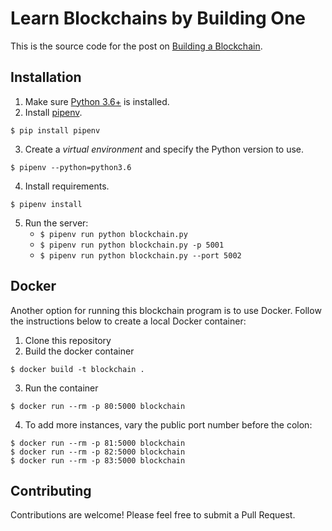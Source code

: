 # Learn Blockchains by Building One

This is the source code for the post on [Building a Blockchain](https://medium.com/p/117428612f46).

## Installation

1. Make sure [Python 3.6+](https://www.python.org/downloads/) is installed.
2. Install [pipenv](https://github.com/kennethreitz/pipenv).

```
$ pip install pipenv
```

3. Create a _virtual environment_ and specify the Python version to use.

```
$ pipenv --python=python3.6
```

4. Install requirements.  

```
$ pipenv install
```

5. Run the server:
    * `$ pipenv run python blockchain.py`
    * `$ pipenv run python blockchain.py -p 5001`
    * `$ pipenv run python blockchain.py --port 5002`

## Docker

Another option for running this blockchain program is to use Docker.  Follow the instructions below to create a local Docker container:

1. Clone this repository
2. Build the docker container

```
$ docker build -t blockchain .
```

3. Run the container

```
$ docker run --rm -p 80:5000 blockchain
```

4. To add more instances, vary the public port number before the colon:

```
$ docker run --rm -p 81:5000 blockchain
$ docker run --rm -p 82:5000 blockchain
$ docker run --rm -p 83:5000 blockchain
```

## Contributing

Contributions are welcome! Please feel free to submit a Pull Request.
